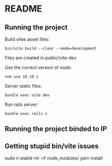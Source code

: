 # README

## Running the project

Build vites asset files:

  `bin/vite build --clear --mode=development`

Files are created in public/vite-dev

Use the correct version of node:

  `nvm use 16.19.1`

Server static files:

  `bundle exec vite dev`

Run rails server:

  `bundle exec rails s`

## Running the project binded to IP

<!-- dunno yet. Can't get vite dev --host to work. -->

## Getting stupid bin/vite issues

sudo n stable
rm -rf node_modules/
yarn install

